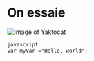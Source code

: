 # On essaie
![Image of Yaktocat](https://octodex.github.com/images/yaktocat.png)
```
javascript
var myVar ="Hello, world";
```

